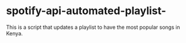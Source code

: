 # spotify-api-automated-playlist-
This is a script that updates a playlist to have the most popular songs in Kenya.
